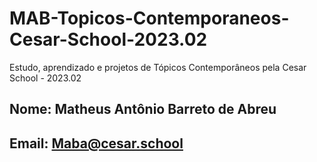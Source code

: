 # MAB-Topicos-Contemporaneos-Cesar-School-2023.02
Estudo, aprendizado e projetos de Tópicos Contemporâneos pela Cesar School - 2023.02

##  Nome: Matheus Antônio Barreto de Abreu

##  Email: Maba@cesar.school
